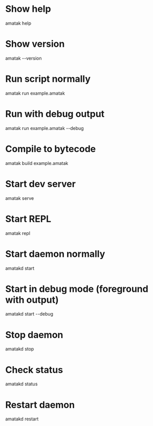 # Show help
amatak help

# Show version
amatak --version

# Run script normally
amatak run example.amatak

# Run with debug output
amatak run example.amatak --debug

# Compile to bytecode
amatak build example.amatak

# Start dev server
amatak serve 

# Start REPL
amatak repl





# Start daemon normally
amatakd start

# Start in debug mode (foreground with output)
amatakd start --debug

# Stop daemon
amatakd stop

# Check status
amatakd status

# Restart daemon
amatakd restart